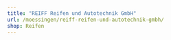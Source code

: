 ```yaml
---
title: "REIFF Reifen und Autotechnik GmbH"
url: /moessingen/reiff-reifen-und-autotechnik-gmbh/
shop: Reifen
---
```

